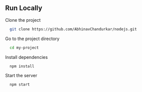 
## Run Locally

Clone the project

```bash
  git clone https://github.com/AbhinavChandurkar/nodejs.git
```

Go to the project directory

```bash
  cd my-project
```

Install dependencies

```bash
  npm install
```

Start the server

```bash
  npm start
```

